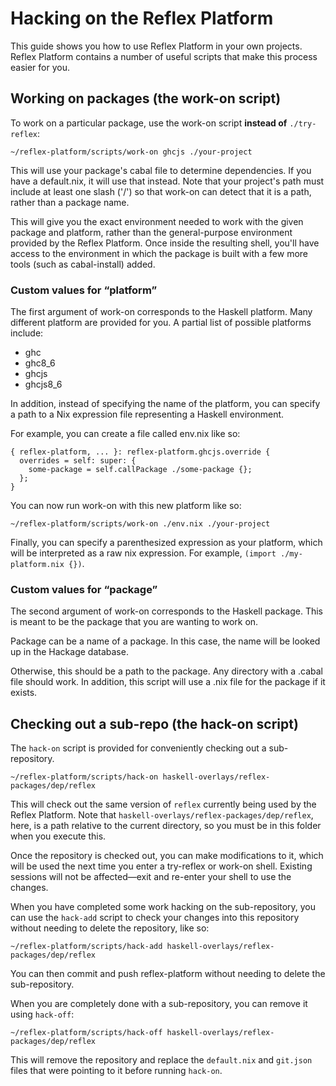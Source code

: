 # Hacking on the Reflex Platform

This guide shows you how to use Reflex Platform in your own projects.
Reflex Platform contains a number of useful scripts that make this
process easier for you.

## Working on packages (the work-on script)

To work on a particular package, use the work-on script **instead of**
`./try-reflex`:

```
~/reflex-platform/scripts/work-on ghcjs ./your-project
```

This will use your package's cabal file to determine dependencies. If
you have a default.nix, it will use that instead. Note that your
project's path must include at least one slash ('/') so that work-on
can detect that it is a path, rather than a package name.

This will give you the exact environment needed to work with the given
package and platform, rather than the general-purpose environment
provided by the Reflex Platform. Once inside the resulting shell,
you'll have access to the environment in which the package is built
with a few more tools (such as cabal-install) added.

### Custom values for “platform”

The first argument of work-on corresponds to the Haskell platform.
Many different platform are provided for you. A partial list of
possible platforms include:

- ghc
- ghc8_6
- ghcjs
- ghcjs8_6

In addition, instead of specifying the name of the platform, you can
specify a path to a Nix expression file representing a Haskell
environment.

For example, you can create a file called env.nix like so:

```
{ reflex-platform, ... }: reflex-platform.ghcjs.override {
  overrides = self: super: {
    some-package = self.callPackage ./some-package {};
  };
}
```

You can now run work-on with this new platform like so:

```
~/reflex-platform/scripts/work-on ./env.nix ./your-project
```

Finally, you can specify a parenthesized expression as your platform,
which will be interpreted as a raw nix expression. For example,
`(import ./my-platform.nix {})`.

### Custom values for “package”

The second argument of work-on corresponds to the Haskell package.
This is meant to be the package that you are wanting to work on.

Package can be a name of a package. In this case, the name will be
looked up in the Hackage database.

Otherwise, this should be a path to the package. Any directory with a
.cabal file should work. In addition, this script will use a .nix file
for the package if it exists.

## Checking out a sub-repo (the hack-on script)

The `hack-on` script is provided for conveniently checking out a
sub-repository.

```
~/reflex-platform/scripts/hack-on haskell-overlays/reflex-packages/dep/reflex
```

This will check out the same version of `reflex` currently being used by the
Reflex Platform. Note that `haskell-overlays/reflex-packages/dep/reflex`, here,
is a path relative to the current directory, so you must be in this folder when
you execute this.

Once the repository is checked out, you can make modifications to it,
which will be used the next time you enter a try-reflex or work-on
shell. Existing sessions will not be affected—exit and re-enter your
shell to use the changes.

When you have completed some work hacking on the sub-repository, you
can use the `hack-add` script to check your changes into this
repository without needing to delete the repository, like so:

```
~/reflex-platform/scripts/hack-add haskell-overlays/reflex-packages/dep/reflex
```

You can then commit and push reflex-platform without needing to delete
the sub-repository.

When you are completely done with a sub-repository, you can remove it
using `hack-off`:

```
~/reflex-platform/scripts/hack-off haskell-overlays/reflex-packages/dep/reflex
```

This will remove the repository and replace the `default.nix` and
`git.json` files that were pointing to it before running `hack-on`.
